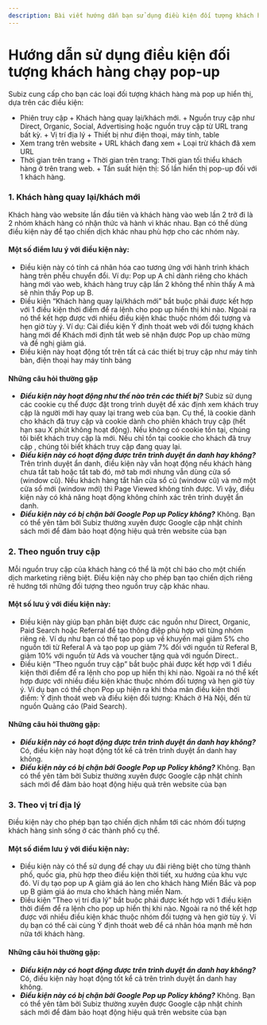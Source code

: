 ```yaml
---
description: Bài viết hướng dẫn bạn sử dụng điều kiện đối tượng khách hàng chạy pop-up.
---
```


# Hướng dẫn sử dụng điều kiện đối tượng khách hàng chạy pop-up

Subiz cung cấp cho bạn các loại đối tượng khách hàng mà pop up hiển thị, dựa trên các điều kiện:

* Phiên truy cập + Khách hàng quay lại/khách mới. + Nguồn truy cập như Direct, Organic, Social, Advertising hoặc nguồn truy cập từ URL trang bất kỳ. + Vị trí địa lý + Thiết bị như điện thoại, máy tính, table
* Xem trang trên website + URL khách đang xem  + Loại trừ khách đã xem URL 
* Thời gian trên trang + Thời gian trên trang: Thời gian tối thiểu khách hàng ở trên trang web. + Tần suất hiện thị: Số lần hiển thị pop-up đối với 1 khách hàng. 

### 1. Khách hàng quay lại/khách mới

Khách hàng vào website lần đầu tiên và khách hàng vào web lần 2 trở đi là 2 nhóm khách hàng có nhận thức và hành vi khác nhau. Bạn có thể dùng điều kiện này để tạo chiến dịch khác nhau phù hợp cho các nhóm này. 

#### Một số điểm lưu ý với điều kiện này:

* Điều kiện này có tính cá nhân hóa cao tương ứng với hành trình khách hàng trên phễu chuyển đổi.  Ví dụ: Pop up A chỉ dành riêng cho khách hàng mới vào web, khách hàng truy cập lần 2 không thể nhìn thấy A mà sẽ nhìn thấy Pop up B.
* Điều kiện “Khách hàng quay lại/khách mới” bắt buộc phải được kết hợp với 1 điều kiện thời điểm để ra lệnh cho pop up hiển thị khi nào. Ngoài ra nó thể kết hợp được với nhiều điều kiện khác thuộc nhóm đối tượng và hẹn giờ tùy ý.  Ví dụ: Cài điều kiện Ý định thoát web với đối tượng khách hàng mới để Khách mới định tắt web sẽ nhận được Pop up chào mừng và đề nghị giảm giá. 
* Điều kiện này hoạt động tốt trên tất cả các thiết bị truy cập như máy tính bàn, điện thoại hay máy tính bảng

#### Những câu hỏi thường gặp

* _**Điều kiện này hoạt động như thế nào trên các thiết bị?**_ Subiz sử dụng các cookie cụ thể được đặt trong trình duyệt để xác định xem khách truy cập là người mới hay quay lại trang web của bạn. Cụ thể, là cookie dành cho khách đã truy cập và cookie dành cho phiên khách truy cập \(hết hạn sau X phút không hoạt động\). Nếu không có cookie tồn tại, chúng tôi biết khách truy cập là mới. Nếu chỉ tồn tại cookie cho khách đã truy cập , chúng tôi biết khách truy cập đang quay lại. 
* _**Điều kiện này có hoạt động được trên trình duyệt ẩn danh hay không?**_ Trên trình duyệt ẩn danh, điều kiện này vẫn hoạt động nếu khách hàng chưa tắt tab hoặc tắt tab đó, mở tab mới nhưng vẫn dùng cửa sổ \(window cũ\). Nếu khách hàng tắt hẳn cửa sổ cũ \(window cũ\) và mở một cửa sổ mới \(window mới\) thì Page Viewed  không tính được. Vì vậy, điều kiện này có khả năng hoạt động không chính xác trên trình duyệt ẩn danh. 
* _**Điều kiện này có bị chặn bởi Google Pop up Policy không?**_ Không. Bạn có thể yên tâm bởi Subiz thường xuyên được Google cập nhật chính sách mới để đảm bảo hoạt động hiệu quả trên website của bạn

### 2. **Theo nguồn truy cập**

Mỗi nguồn truy cập của khách hàng có thể là một chỉ báo cho một chiến dịch marketing riêng biệt. Điều kiện này cho phép bạn tạo chiến dịch riêng rẽ  hướng tới những đối tượng theo nguồn truy cập khác nhau.

#### Một số lưu ý với điều kiện này:

* Điều kiện này giúp bạn phân biệt được các nguồn như Direct, Organic, Paid Search hoặc Referral để tạo thông điệp phù hợp với từng nhóm riêng rẽ. Ví dụ như bạn có thể tạo pop up về khuyến mại giảm 5% cho nguồn tới từ Referal A và tạo pop up giảm 7% đối với nguồn từ Referal B, giảm 10% với nguồn từ Ads và voucher tặng quà với nguồn Direct..
* Điều kiện “Theo nguồn truy cập” bắt buộc phải được kết hợp với 1 điều kiện thời điểm để ra lệnh cho pop up hiển thị khi nào. Ngoài ra nó thể kết hợp được với nhiều điều kiện khác thuộc nhóm đối tượng và hẹn giờ tùy ý. Ví dụ bạn có thể chọn Pop up hiện ra khi thỏa mãn điều kiện thời điểm: Ý định thoát web và điều kiện đối tượng: Khách ở Hà Nội, đến từ nguồn Quảng cáo \(Paid Search\). 

#### Những câu hỏi thường gặp:

* _**Điều kiện này có hoạt động được trên trình duyệt ẩn danh hay không?**_ Có, điều kiện này hoạt động tốt kể cả trên trình duyệt ẩn danh hay không. 
* _**Điều kiện này có bị chặn bởi Google Pop up Policy không?**_ Không. Bạn có thể yên tâm bởi Subiz thường xuyên được Google cập nhật chính sách mới để đảm bảo hoạt động hiệu quả trên website của bạn

### 3. Theo vị trí địa lý

Điều kiện này cho phép bạn tạo chiến dịch nhắm tới các nhóm đối tượng khách hàng sinh sống ở các thành phố cụ thể. 

#### Một số điểm lưu ý với điều kiện này:

* Điều kiện này có thể sử dụng để chạy ưu đãi riêng biệt cho từng thành phố, quốc gia, phù hợp theo điều kiện thời tiết, xu hướng của khu vực đó. Ví dụ tạo pop up A giảm giá áo len cho khách hàng Miền Bắc và pop up B giảm giá áo mưa cho khách hàng miền Nam.
* Điều kiện ”Theo vị trí địa lý” bắt buộc phải được kết hợp với 1 điều kiện thời điểm để ra lệnh cho pop up hiển thị khi nào. Ngoài ra nó thể kết hợp được với nhiều điều kiện khác thuộc nhóm đối tượng và hẹn giờ tùy ý. Ví dụ bạn có thể cài cùng Ý định thoát web để cá nhân hóa mạnh mẽ hơn nữa tới khách hàng.

#### Những câu hỏi thường gặp:

* _**Điều kiện này có hoạt động được trên trình duyệt ẩn danh hay không?**_ Có, điều kiện này hoạt động tốt kể cả trên trình duyệt ẩn danh hay không. 
* _**Điều kiện này có bị chặn bởi Google Pop up Policy không?**_ Không. Bạn có thể yên tâm bởi Subiz thường xuyên được Google cập nhật chính sách mới để đảm bảo hoạt động hiệu quả trên website của bạn

